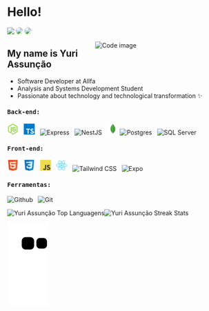 <h1>Hello!</h1>

<a href = "killerkoll2012@gmail.com"> <img src="https://img.shields.io/badge/-Gmail-%23333?style=for-the-badge&logo=gmail&logoColor=white" target="_blank"></a>
<a href="https://www.linkedin.com/in/yuri-assuncx/" target="_blank"><img src="https://img.shields.io/badge/-LinkedIn-%230077B5?style=for-the-badge&logo=linkedin&logoColor=white" style="border-radius: 30px" target="_blank"></a>
<a href="https://www.youtube.com/@yuriassuncao2239" target="_blank"><img src="https://img.shields.io/badge/YouTube-red?style=for-the-badge&logo=youtube&logoColor=white" style="border-radius: 30px" target="_blank"></a>

<img align="right" alt="Code image" src="https://uploaddeimagens.com.br/images/003/073/061/full/computer-illustration.png?1612731879" width="300px"/>

## My name is Yuri Assunção
- Software Developer at Allfa
- Analysis and Systems Development Student
- Passionate about technology and technological transformation ✨

#### <kbd>Back-end:</kbd><br>
<img height="26" title="NodeJS" alt="NodeJS" src="https://raw.githubusercontent.com/devicons/devicon/master/icons/nodejs/nodejs-original.svg"> &nbsp;
<img height="26" title="Typescript" alt="Typescript" src="https://raw.githubusercontent.com/devicons/devicon/master/icons/typescript/typescript-original.svg"> &nbsp;
<img height="26" title="Express" alt="Express" src="https://external-content.duckduckgo.com/iu/?u=https%3A%2F%2Fdzone.com%2Fstorage%2Ftemp%2F8229324-expressjs-logo.png&f=1&nofb=1"> &nbsp;
<img height="26" title="NestJS" alt="NestJS" src="https://cdn.jsdelivr.net/gh/devicons/devicon/icons/nestjs/nestjs-plain.svg"> &nbsp;
<img height="26" title="MongoDB" alt="MongoDB" src="https://raw.githubusercontent.com/devicons/devicon/master/icons/mongodb/mongodb-original.svg">
<img height="26" title="Postgres" alt="Postgres" src="https://cdn.jsdelivr.net/gh/devicons/devicon/icons/postgresql/postgresql-original.svg"> &nbsp;
<img height="26" title="SQL Server" alt="SQL Server" src="https://img.icons8.com/color/480/microsoft-sql-server.png"> &nbsp;

####  <kbd>Front-end:</kbd><br>
<img height="26" title="HTML" alt="HTML" src="https://raw.githubusercontent.com/devicons/devicon/master/icons/html5/html5-original.svg"> &nbsp;
<img height="26" title="CSS" alt="CSS" src="https://raw.githubusercontent.com/devicons/devicon/master/icons/css3/css3-original.svg"> &nbsp;
<img height="26" title="Javascript" alt="Javascript" src="https://raw.githubusercontent.com/devicons/devicon/master/icons/javascript/javascript-original.svg"> &nbsp;
<img height="26" title="React / React Native" alt="React / React Native" src="https://raw.githubusercontent.com/devicons/devicon/master/icons/react/react-original.svg"> &nbsp;
<img height="26" title="Tailwind CSS" alt="Tailwind CSS" src="https://cdn.jsdelivr.net/gh/devicons/devicon/icons/tailwindcss/tailwindcss-plain.svg"> &nbsp;
<img height="26" title="Expo" alt="Expo" src="https://cdn.icon-icons.com/icons2/2389/PNG/512/expo_logo_icon_145293.png"> &nbsp;

#### <kbd>Ferramentas:</kbd><br>
<img height="26" title="Github" alt="Github" src="https://cdn.jsdelivr.net/gh/devicons/devicon/icons/github/github-original.svg"> &nbsp;
<img height="26" title="Git" alt="Git" src="https://cdn.jsdelivr.net/gh/devicons/devicon/icons/git/git-original.svg">

<div>
  <div style="display: flex; align-items: flex-start;">
    <img style="vertical-align: top;" src="https://github-readme-stats.vercel.app/api/top-langs?username=yuriassuncx&show_icons=true&locale=en&layout=compact&theme=react" alt="Yuri Assunção Top Languagens" />
    <img src="https://github-readme-streak-stats.herokuapp.com/?user=yuriassuncx&theme=react" alt="Yuri Assunção Streak Stats" />
  </div>
</div>

![snake gif](https://github.com/yuriassuncx/yuriassuncx/blob/output/github-contribution-grid-snake.svg)
